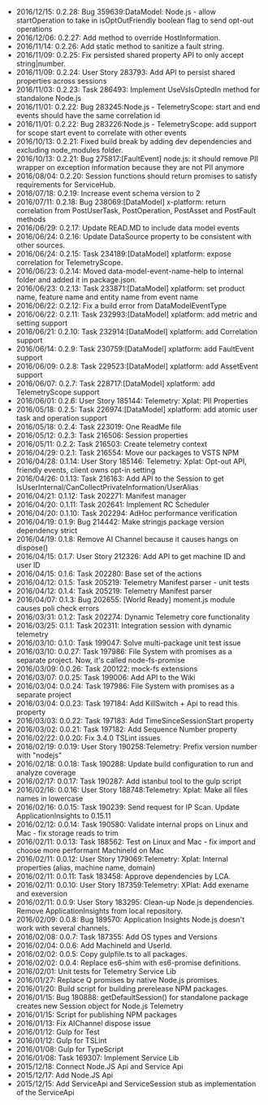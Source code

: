 - 2016/12/15: 0.2.28: Bug 359639:DataModel: Node.js - allow startOperation to take in isOptOutFriendly boolean flag to send opt-out operations
- 2016/12/06: 0.2.27: Add method to override HostInformation.
- 2016/11/14: 0.2.26: Add static method to sanitize a fault string.
- 2016/11/09: 0.2.25: Fix persisted shared property API to only accept string|number.
- 2016/11/09: 0.2.24: User Story 283793: Add API to persist shared properties across sessions
- 2016/11/03: 0.2.23: Task 286493: Implement UseVsIsOptedIn method for standalone Node.js
- 2016/11/01: 0.2.22: Bug 283245:Node.js - TelemetryScope: start and end events should have the same correlation id
- 2016/11/01: 0.2.22: Bug 283226:Node.js - TelemetryScope: add support for scope start event to correlate with other events
- 2016/10/13: 0.2.21: Fixed build break by adding dev dependencies and excluding node_modules folder.
- 2016/10/13: 0.2.21: Bug 275817:[FaultEvent] node.js: it should remove PII wrapper on exception information because they are not PII anymore
- 2016/08/04: 0.2.20: Session functions should return promises to satisfy requirements for ServiceHub.
- 2016/07/18: 0.2.19: Increase event schema version to 2
- 2016/07/11: 0.2.18: Bug 238069:[DataModel] x-platform: return correlation from PostUserTask, PostOperation, PostAsset and PostFault methods
- 2016/06/29: 0.2.17: Update READ.MD to include data model events
- 2016/06/24: 0.2.16: Update DataSource property to be consistent with other sources.
- 2016/06/24: 0.2.15: Task 234189:[DataModel] xplatform: expose correlation for TelemetryScope.
- 2016/06/23: 0.2.14: Moved data-model-event-name-help to internal folder and added it in package.json.
- 2016/06/23: 0.2.13: Task 233871:[DataModel] xplatform: set product name, feature name and entity name from event name
- 2016/06/22: 0.2.12: Fix a build error from DataModelEventType
- 2016/06/22: 0.2.11: Task 232993:[DataModel] xplatform: add metric and setting support
- 2016/06/21: 0.2.10: Task 232914:[DataModel] xplatform: add Correlation support
- 2016/06/14: 0.2.9: Task 230759:[DataModel] xplatform: add FaultEvent support
- 2016/06/09: 0.2.8: Task 229523:[DataModel] xplatform: add AssetEvent support
- 2016/06/07: 0.2.7: Task 228717:[DataModel] xplatform: add TelemetryScope support
- 2016/06/01: 0.2.6: User Story 185144: Telemetry: Xplat: PII Properties
- 2016/05/18: 0.2.5: Task 226974:[DataModel] xplatform: add atomic user task and operation support
- 2016/05/18: 0.2.4: Task 223019: One ReadMe file
- 2016/05/12: 0.2.3: Task 216506: Session properties
- 2016/05/11: 0.2.2: Task 216503: Create telemetry context
- 2016/04/29: 0.2.1: Task 216554: Move our packages to VSTS NPM
- 2016/04/28: 0.1.14: User Story 185146: Telemetry: Xplat: Opt-out API, friendly events, client owns opt-in setting
- 2016/04/26: 0.1.13: Task 216163: Add API to the Session to get IsUserInternal/CanCollectPrivateInformation/UserAlias
- 2016/04/21: 0.1.12: Task 202271: Manifest manager
- 2016/04/20: 0.1.11: Task 202641: Implement RC Scheduler
- 2016/04/20: 0.1.10: Task 202294: AdHoc performance verification
- 2016/04/19: 0.1.9: Bug 214442: Make stringjs package version dependency strict
- 2016/04/19: 0.1.8: Remove AI Channel because it causes hangs on dispose()
- 2016/04/15: 0.1.7: User Story 212326: Add API to get machine ID and user ID
- 2016/04/15: 0.1.6: Task 202280: Base set of the actions
- 2016/04/12: 0.1.5: Task 205219: Telemetry Manifest parser - unit tests
- 2016/04/12: 0.1.4: Task 205219: Telemetry Manifest parser
- 2016/04/07: 0.1.3: Bug 202655: [World Ready] moment.js module causes poli check errors
- 2016/03/31: 0.1.2: Task 202274: Dynamic Telemetry core functionality
- 2016/03/25: 0.1.1: Task 202311: Integration session with dynamic telemetry
- 2016/03/10: 0.1.0: Task 199047: Solve multi-package unit test issue
- 2016/03/10: 0.0.27: Task 197986: File System with promises as a separate project. Now, it's called node-fs-promise
- 2016/03/09: 0.0.26: Task 200122: mock-fs extensions
- 2016/03/07: 0.0.25: Task 199006: Add API to the Wiki
- 2016/03/04: 0.0.24: Task 197986: File System with promises as a separate project
- 2016/03/04: 0.0.23: Task 197184: Add KillSwitch + Api to read this property
- 2016/03/03: 0.0.22: Task 197183: Add TimeSinceSessionStart property
- 2016/03/02: 0.0.21: Task 197182: Add Sequence Number property
- 2016/02/22: 0.0.20: Fix 3.4.0 TSLint issues
- 2016/02/19: 0.0.19: User Story 190258:Telemetry: Prefix version number with "nodejs"
- 2016/02/18: 0.0.18: Task 190288: Update build configuration to run and analyze coverage
- 2016/02/17: 0.0.17: Task 190287: Add istanbul tool to the gulp script
- 2016/02/16: 0.0.16: User Story 188748:Telemetry: Xplat: Make all files names in lowercase
- 2016/02/16: 0.0.15: Task 190239: Send request for IP Scan. Update ApplicationInsights to 0.15.11
- 2016/02/12: 0.0.14: Task 190580: Validate internal props on Linux and Mac - fix storage reads to trim
- 2016/02/11: 0.0.13: Task 188562: Test on Linux and Mac - fix import and choose more performant MachineId on Mac
- 2016/02/11: 0.0.12: User Story 179069:Telemetry: Xplat: Internal properties (alias, machine name, domain)
- 2016/02/11: 0.0.11: Task 183458: Approve dependencies by LCA.
- 2016/02/11: 0.0.10: User Story 187359:Telemetry: XPlat: Add exename and exeversion
- 2016/02/11: 0.0.9: User Story 183295: Clean-up Node.js dependencies. Remove ApplicationInsights from local repository.
- 2016/02/09: 0.0.8: Bug 189570: Application Insights Node.js doesn't work with several channels.
- 2016/02/08: 0.0.7: Task 187355: Add OS types and Versions
- 2016/02/04: 0.0.6: Add MachineId and UserId.
- 2016/02/02: 0.0.5: Copy gulpfile.ts to all packages.
- 2016/02/02: 0.0.4: Replace es6-shim with es6-promise definitions.
- 2016/02/01: Unit tests for Telemetry Service Lib
- 2016/01/27: Replace Q promises by native Node.js promises.
- 2016/01/20: Build script for building prerelease NPM packages.
- 2016/01/15: Bug 180888: getDefaultSession() for standalone package creates new Session object for Node.js Telemetry
- 2016/01/15: Script for publishing NPM packages
- 2016/01/13: Fix AIChannel dispose issue
- 2016/01/12: Gulp for Test
- 2016/01/12: Gulp for TSLint
- 2016/01/08: Gulp for TypeScript
- 2016/01/08: Task 169307: Implement Service Lib
- 2015/12/18: Connect Node.JS Api and Service Api
- 2015/12/17: Add Node.JS Api
- 2015/12/15: Add ServiceApi and ServiceSession stub as implementation of the ServiceApi
